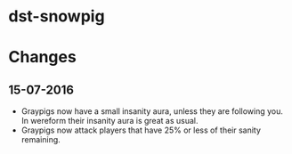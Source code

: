 # dst-snowpig

Changes
=======

15-07-2016
----------

* Graypigs now have a small insanity aura, unless they are following you. In wereform their insanity aura is great as usual.
* Graypigs now attack players that have 25% or less of their sanity remaining.
